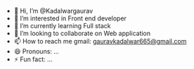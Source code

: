 - 👋 Hi, I’m @Kadalwargaurav
- 👀 I’m interested in Front end developer 
- 🌱 I’m currently learning Full stack
- 💞️ I’m looking to collaborate on Web application 
- 📫 How to reach me gmail: gauravkadalwar665@gmail.com
- 😄 Pronouns: ...
- ⚡ Fun fact: ...

<!---
Kadalwargaurav/Kadalwargaurav is a ✨ special ✨ repository because its `README.md` (this file) appears on your GitHub profile.
You can click the Preview link to take a look at your changes.
--->
